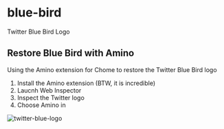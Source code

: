 # blue-bird
Twitter Blue Bird Logo

## Restore Blue Bird with Amino
Using the Amino extension for Chome to restore the Twitter Blue Bird logo
1. Install the Amino extension (BTW, it is incredible)
2. Laucnh Web Inspector
3. Inspect the Twitter logo
4. Choose Amino in


![twitter-blue-logo](https://github.com/chsWeb/blue-bird/assets/873222/twitter-blue-logo.svg)
